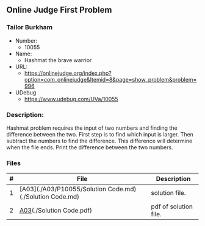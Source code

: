 ## Online Judge First Problem
### Tailor Burkham
- Number:
  - 10055
- Name:
  - Hashmat the brave warrior
- URL:
  - https://onlinejudge.org/index.php?option=com_onlinejudge&Itemid=8&page=show_problem&problem=996
- UDebug
  - https://www.udebug.com/UVa/10055

### Description: 
Hashmat problem requires the input of two numbers and finding the difference between the two. First step is to find which input is larger. Then subtract the numbers to find the difference. This difference will determine when the file ends. Print the difference between the two numbers.

### Files

|   #   | File                       | Description                                                |
| :---: | -------------------------- | ---------------------------------------------------------- |
|   1   | [A03](./A03/P10055/Solution Code.md)(./Solution Code.md)     | solution file.                                     |
|   2   | [A03](./A03/P10055)(./Solution Code.pdf)     | pdf of solution file.                              |
